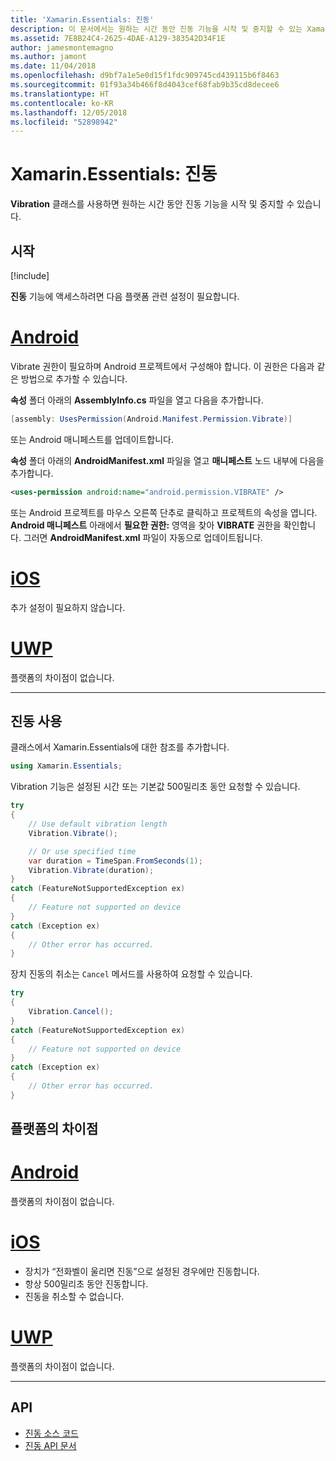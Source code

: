 ```yaml
---
title: 'Xamarin.Essentials: 진동'
description: 이 문서에서는 원하는 시간 동안 진동 기능을 시작 및 중지할 수 있는 Xamarin.Essentials의 Vibration 클래스를 설명합니다.
ms.assetid: 7E8B24C4-2625-4DAE-A129-383542D34F1E
author: jamesmontemagno
ms.author: jamont
ms.date: 11/04/2018
ms.openlocfilehash: d9bf7a1e5e0d15f1fdc909745cd439115b6f8463
ms.sourcegitcommit: 01f93a34b466f8d4043cef68fab9b35cd8decee6
ms.translationtype: HT
ms.contentlocale: ko-KR
ms.lasthandoff: 12/05/2018
ms.locfileid: "52898942"
---
```

# <a name="xamarinessentials-vibration"></a>Xamarin.Essentials: 진동

**Vibration** 클래스를 사용하면 원하는 시간 동안 진동 기능을 시작 및 중지할 수 있습니다.

## <a name="get-started"></a>시작

[!include[](~/essentials/includes/get-started.md)]

**진동** 기능에 액세스하려면 다음 플랫폼 관련 설정이 필요합니다.

# <a name="androidtabandroid"></a>[Android](#tab/android)

Vibrate 권한이 필요하며 Android 프로젝트에서 구성해야 합니다. 이 권한은 다음과 같은 방법으로 추가할 수 있습니다.

**속성** 폴더 아래의 **AssemblyInfo.cs** 파일을 열고 다음을 추가합니다.

```csharp
[assembly: UsesPermission(Android.Manifest.Permission.Vibrate)]
```

또는 Android 매니페스트를 업데이트합니다.

**속성** 폴더 아래의 **AndroidManifest.xml** 파일을 열고 **매니페스트** 노드 내부에 다음을 추가합니다.

```xml
<uses-permission android:name="android.permission.VIBRATE" />
```

또는 Android 프로젝트를 마우스 오른쪽 단추로 클릭하고 프로젝트의 속성을 엽니다. **Android 매니페스트** 아래에서 **필요한 권한:** 영역을 찾아 **VIBRATE** 권한을 확인합니다. 그러면 **AndroidManifest.xml** 파일이 자동으로 업데이트됩니다.

# <a name="iostabios"></a>[iOS](#tab/ios)

추가 설정이 필요하지 않습니다.

# <a name="uwptabuwp"></a>[UWP](#tab/uwp)

플랫폼의 차이점이 없습니다.

-----

## <a name="using-vibration"></a>진동 사용

클래스에서 Xamarin.Essentials에 대한 참조를 추가합니다.

```csharp
using Xamarin.Essentials;
```

Vibration 기능은 설정된 시간 또는 기본값 500밀리초 동안 요청할 수 있습니다.

```csharp
try
{
    // Use default vibration length
    Vibration.Vibrate();

    // Or use specified time
    var duration = TimeSpan.FromSeconds(1);
    Vibration.Vibrate(duration);
}
catch (FeatureNotSupportedException ex)
{
    // Feature not supported on device
}
catch (Exception ex)
{
    // Other error has occurred.
}
```

장치 진동의 취소는 `Cancel` 메서드를 사용하여 요청할 수 있습니다.

```csharp
try
{
    Vibration.Cancel();
}
catch (FeatureNotSupportedException ex)
{
    // Feature not supported on device
}
catch (Exception ex)
{
    // Other error has occurred.
}
```

## <a name="platform-differences"></a>플랫폼의 차이점

# <a name="androidtabandroid"></a>[Android](#tab/android)

플랫폼의 차이점이 없습니다.

# <a name="iostabios"></a>[iOS](#tab/ios)

* 장치가 “전화벨이 울리면 진동”으로 설정된 경우에만 진동합니다.
* 항상 500밀리초 동안 진동합니다.
* 진동을 취소할 수 없습니다.

# <a name="uwptabuwp"></a>[UWP](#tab/uwp)

플랫폼의 차이점이 없습니다.

-----

## <a name="api"></a>API

- [진동 소스 코드](https://github.com/xamarin/Essentials/tree/master/Xamarin.Essentials/Vibration)
- [진동 API 문서](xref:Xamarin.Essentials.Vibration)
